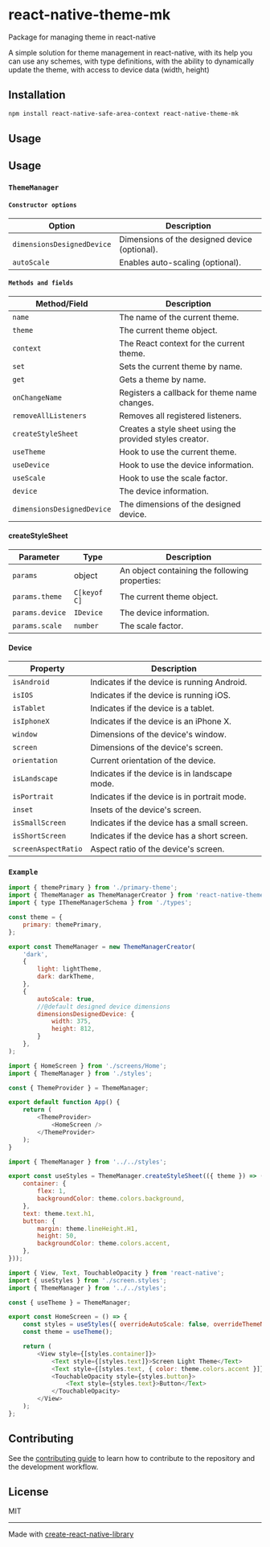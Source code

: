 # react-native-theme-mk

Package for managing theme in react-native

A simple solution for theme management in react-native, with its help you can use any schemes, with type definitions, with the ability to dynamically update the theme, with access to device data (width, height)

## Installation

```sh
npm install react-native-safe-area-context react-native-theme-mk
```

## Usage

## Usage

### `ThemeManager`

#### `Constructor options`

| Option                    | Description                                      |
|---------------------------|--------------------------------------------------|
| `dimensionsDesignedDevice`| Dimensions of the designed device (optional).    |
| `autoScale`               | Enables auto-scaling (optional).                 |

#### `Methods and fields`

| Method/Field              | Description                                      |
|---------------------------|--------------------------------------------------|
| `name`                    | The name of the current theme.                   |
| `theme`                   | The current theme object.                        |
| `context`                 | The React context for the current theme.         |
| `set`                     | Sets the current theme by name.                  |
| `get`                     | Gets a theme by name.                            |
| `onChangeName`            | Registers a callback for theme name changes.     |
| `removeAllListeners`      | Removes all registered listeners.                |
| `createStyleSheet`        | Creates a style sheet using the provided styles creator. |
| `useTheme`                | Hook to use the current theme.                   |
| `useDevice`               | Hook to use the device information.              |
| `useScale`                | Hook to use the scale factor.                    |
| `device`                  | The device information.                          |
| `dimensionsDesignedDevice`| The dimensions of the designed device.           |


#### createStyleSheet

| Parameter | Type | Description |
|-----------|------|-------------|
| `params`  | object | An object containing the following properties: |
| `params.theme` | `C[keyof C]` | The current theme object. |
| `params.device` | `IDevice` | The device information. |
| `params.scale` | `number` | The scale factor. |

#### Device

| Property                  | Description                                      |
|---------------------------|--------------------------------------------------|
| `isAndroid`               | Indicates if the device is running Android.      |
| `isIOS`                   | Indicates if the device is running iOS.          |
| `isTablet`                | Indicates if the device is a tablet.             |
| `isIphoneX`               | Indicates if the device is an iPhone X.          |
| `window`                  | Dimensions of the device's window.               |
| `screen`                  | Dimensions of the device's screen.               |
| `orientation`             | Current orientation of the device.               |
| `isLandscape`             | Indicates if the device is in landscape mode.    |
| `isPortrait`              | Indicates if the device is in portrait mode.     |
| `inset`                   | Insets of the device's screen.                   |
| `isSmallScreen`           | Indicates if the device has a small screen.      |
| `isShortScreen`           | Indicates if the device has a short screen.      |
| `screenAspectRatio`       | Aspect ratio of the device's screen.             |


### `Example`

```js
import { themePrimary } from './primary-theme';
import { ThemeManager as ThemeManagerCreator } from 'react-native-theme-mk';
import { type IThemeManagerSchema } from './types';

const theme = {
    primary: themePrimary,
};

export const ThemeManager = new ThemeManagerCreator(
    'dark',
    {
        light: lightTheme,
        dark: darkTheme,
    },
    {
        autoScale: true,
        //@default designed device dimensions
        dimensionsDesignedDevice: {
            width: 375,
            height: 812,
        }
    },
);

```

```js
import { HomeScreen } from './screens/Home';
import { ThemeManager } from './styles';

const { ThemeProvider } = ThemeManager;

export default function App() {
    return (
        <ThemeProvider>
            <HomeScreen />
        </ThemeProvider>
    );
}
```

```js
import { ThemeManager } from '../../styles';

export const useStyles = ThemeManager.createStyleSheet(({ theme }) => ({
    container: {
        flex: 1,
        backgroundColor: theme.colors.background,
    },
    text: theme.text.h1,
    button: {
        margin: theme.lineHeight.H1,
        height: 50,
        backgroundColor: theme.colors.accent,
    },
}));

```

```js
import { View, Text, TouchableOpacity } from 'react-native';
import { useStyles } from './screen.styles';
import { ThemeManager } from '../../styles';

const { useTheme } = ThemeManager;

export const HomeScreen = () => {
    const styles = useStyles({ overrideAutoScale: false, overrideThemeName: 'light' });
    const theme = useTheme();

    return (
        <View style={[styles.container]}>
            <Text style={[styles.text]}>Screen Light Theme</Text>
            <Text style={[styles.text, { color: theme.colors.accent }]}>Light/Dark Theme text</Text>
            <TouchableOpacity style={styles.button}>
                <Text style={styles.text}>Button</Text>
            </TouchableOpacity>
        </View>
    );
};
```

## Contributing

See the [contributing guide](CONTRIBUTING.md) to learn how to contribute to the repository and the development workflow.

## License

MIT

---

Made with [create-react-native-library](https://github.com/callstack/react-native-builder-bob)
